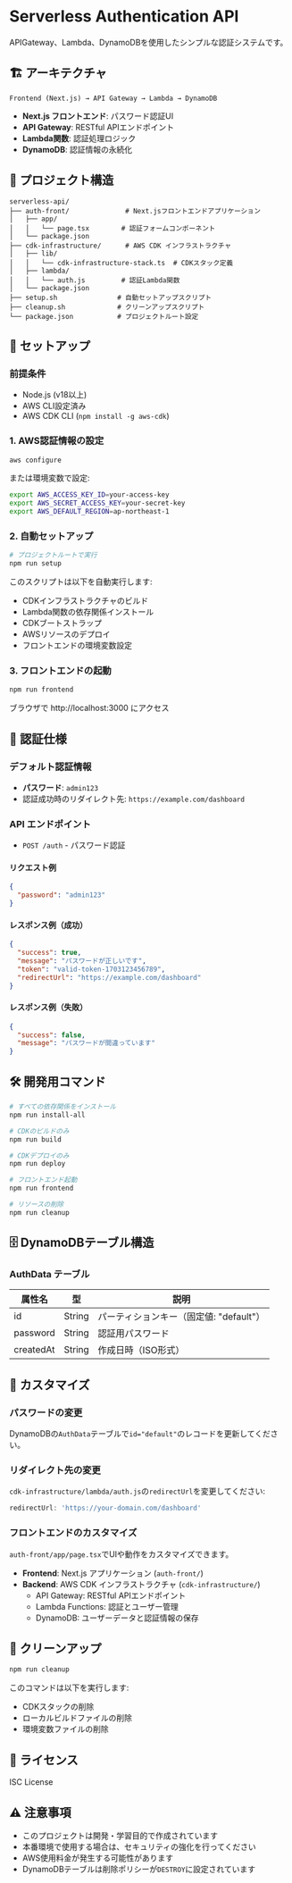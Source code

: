 # Serverless Authentication API

APIGateway、Lambda、DynamoDBを使用したシンプルな認証システムです。

## 🏗️ アーキテクチャ

```
Frontend (Next.js) → API Gateway → Lambda → DynamoDB
```

- **Next.js フロントエンド**: パスワード認証UI
- **API Gateway**: RESTful APIエンドポイント
- **Lambda関数**: 認証処理ロジック
- **DynamoDB**: 認証情報の永続化

## 📁 プロジェクト構造

```
serverless-api/
├── auth-front/              # Next.jsフロントエンドアプリケーション
│   ├── app/
│   │   └── page.tsx        # 認証フォームコンポーネント
│   └── package.json
├── cdk-infrastructure/      # AWS CDK インフラストラクチャ
│   ├── lib/
│   │   └── cdk-infrastructure-stack.ts  # CDKスタック定義
│   ├── lambda/
│   │   └── auth.js         # 認証Lambda関数
│   └── package.json
├── setup.sh               # 自動セットアップスクリプト
├── cleanup.sh             # クリーンアップスクリプト
└── package.json           # プロジェクトルート設定
```

## 🚀 セットアップ

### 前提条件

- Node.js (v18以上)
- AWS CLI設定済み
- AWS CDK CLI (`npm install -g aws-cdk`)

### 1. AWS認証情報の設定

```bash
aws configure
```

または環境変数で設定:

```bash
export AWS_ACCESS_KEY_ID=your-access-key
export AWS_SECRET_ACCESS_KEY=your-secret-key
export AWS_DEFAULT_REGION=ap-northeast-1
```

### 2. 自動セットアップ

```bash
# プロジェクトルートで実行
npm run setup
```

このスクリプトは以下を自動実行します:
- CDKインフラストラクチャのビルド
- Lambda関数の依存関係インストール
- CDKブートストラップ
- AWSリソースのデプロイ
- フロントエンドの環境変数設定

### 3. フロントエンドの起動

```bash
npm run frontend
```

ブラウザで http://localhost:3000 にアクセス

## 🔐 認証仕様

### デフォルト認証情報

- **パスワード**: `admin123`
- 認証成功時のリダイレクト先: `https://example.com/dashboard`

### API エンドポイント

- `POST /auth` - パスワード認証

#### リクエスト例

```json
{
  "password": "admin123"
}
```

#### レスポンス例（成功）

```json
{
  "success": true,
  "message": "パスワードが正しいです",
  "token": "valid-token-1703123456789",
  "redirectUrl": "https://example.com/dashboard"
}
```

#### レスポンス例（失敗）

```json
{
  "success": false,
  "message": "パスワードが間違っています"
}
```

## 🛠️ 開発用コマンド

```bash
# すべての依存関係をインストール
npm run install-all

# CDKのビルドのみ
npm run build

# CDKデプロイのみ
npm run deploy

# フロントエンド起動
npm run frontend

# リソースの削除
npm run cleanup
```

## 🗄️ DynamoDBテーブル構造

### AuthData テーブル

| 属性名 | 型 | 説明 |
|--------|----|----|
| id | String | パーティションキー（固定値: "default"） |
| password | String | 認証用パスワード |
| createdAt | String | 作成日時（ISO形式） |

## 🔧 カスタマイズ

### パスワードの変更

DynamoDBの`AuthData`テーブルで`id="default"`のレコードを更新してください。

### リダイレクト先の変更

`cdk-infrastructure/lambda/auth.js`の`redirectUrl`を変更してください:

```javascript
redirectUrl: 'https://your-domain.com/dashboard'
```

### フロントエンドのカスタマイズ

`auth-front/app/page.tsx`でUIや動作をカスタマイズできます。

- **Frontend**: Next.js アプリケーション (`auth-front/`)
- **Backend**: AWS CDK インフラストラクチャ (`cdk-infrastructure/`)
  - API Gateway: RESTful APIエンドポイント
  - Lambda Functions: 認証とユーザー管理
  - DynamoDB: ユーザーデータと認証情報の保存

## 🧹 クリーンアップ

```bash
npm run cleanup
```

このコマンドは以下を実行します:

- CDKスタックの削除
- ローカルビルドファイルの削除
- 環境変数ファイルの削除

## 📝 ライセンス

ISC License

## ⚠️ 注意事項

- このプロジェクトは開発・学習目的で作成されています
- 本番環境で使用する場合は、セキュリティの強化を行ってください
- AWS使用料金が発生する可能性があります
- DynamoDBテーブルは削除ポリシーが`DESTROY`に設定されています
